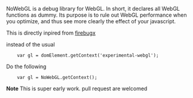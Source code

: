 NoWebGL is a debug library for WebGL. 
In short, it declares all WebGL functions as dummy.
Its purpose is to rule out WebGL performance when you optimize, and thus see more clearly the effect of your javascript.

This is directly inpired from [firebugx](http://code.google.com/p/fbug/source/browse/branches/firebug1.2/lite/firebugx.js)

instead of the usual

```
    var gl = domElement.getContext('experimental-webgl');
```

Do the following

```
    var gl = NoWebGL.getContext();
```
**Note** This is super early work. pull request are welcomed
